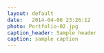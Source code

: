```yaml
---
layout: default
date:   2014-04-06 23:26:12
photo: Portfolio-02.jpg
caption_header: Sample header
caption: sample caption
---
```

